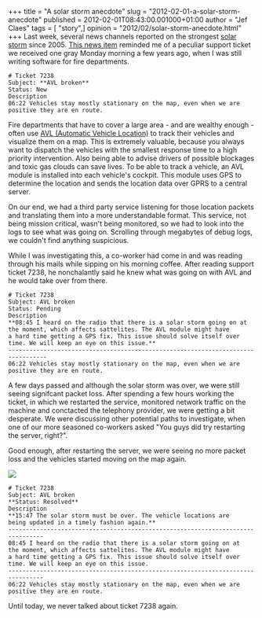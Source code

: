 +++
title = "A solar storm anecdote"
slug = "2012-02-01-a-solar-storm-anecdote"
published = 2012-02-01T08:43:00.001000+01:00
author = "Jef Claes"
tags = [ "story",]
opinion = "2012/02/solar-storm-anecdote.html"
+++
Last week, several news channels reported on the strongest [solar
storm](http://en.wikipedia.org/wiki/Solar_flare) since 2005. [This news
item](http://www.bbc.co.uk/news/science-environment-16701407) reminded
me of a peculiar support ticket we received one gray Monday morning a
few years ago, when I was still writing software for fire departments.  

```
# Ticket 7238  
Subject: **AVL broken**  
Status: New  
Description  
06:22 Vehicles stay mostly stationary on the map, even when we are  
positive they are en route.  
```

Fire departments that have to cover a large area - and are wealthy
enough - often use [AVL (Automatic Vehicle
Location)](http://en.wikipedia.org/wiki/Automatic_vehicle_location) to
track their vehicles and visualize them on a map. This is extremely
valuable, because you always want to dispatch the vehicles with the
smallest response time to a high priority intervention. Also being able
to advise drivers of possible blockages and toxic gas clouds can save
lives. To be able to track a vehicle, an AVL module is installed into
each vehicle's cockpit. This module uses GPS to determine the location
and sends the location data over GPRS to a central server.  
  
On our end, we had a third party service listening for those location
packets and translating them into a more understandable format. This
service, not being mission critical, wasn't being monitored, so we had
to look into the logs to see what was going on. Scrolling through
megabytes of debug logs, we couldn't find anything suspicious.  
  
While I was investigating this, a co-worker had come in and was reading
through his mails while sipping on his morning coffee. After reading
support ticket 7238, he nonchalantly said he knew what was going on with
AVL and he would take over from there.  

```
# Ticket 7238  
Subject: AVL broken  
Status: Pending  
Description  
**08:45 I heard on the radio that there is a solar storm going on at  
the moment, which affects sattelites. The AVL module might have  
a hard time getting a GPS fix. This issue should solve itself over  
time. We will keep an eye on this issue.**  
---------------------------------------------------------------------------------  
06:22 Vehicles stay mostly stationary on the map, even when we are  
positive they are en route.  
```

A few days passed and although the solar storm was over, we were still
seeing signifcant packet loss. After spending a few hours working the
ticket, in which we restarted the service, monitored network traffic on
the machine and conctacted the telephony provider, we were getting a bit
desperate. We were discussing other potential paths to investigate, when
one of our more seasoned co-workers asked "You guys did try restarting
the server, right?".  
  
Good enough, after restarting the server, we were seeing no more packet
loss and the vehicles started moving on the map again.  
  
[![](/post/images/thumbnails/2012-02-01-a-solar-storm-anecdote-PokerFace.png)](/post/images/2012-02-01-a-solar-storm-anecdote-PokerFace.png)  

```
# Ticket 7238  
Subject: AVL broken  
**Status: Resolved**  
Description  
**15:47 The solar storm must be over. The vehicle locations are  
being updated in a timely fashion again.**  
--------------------------------------------------------------------------------  
08:45 I heard on the radio that there is a solar storm going on at  
the moment, which affects sattelites. The AVL module might have  
a hard time getting a GPS fix. This issue should solve itself over  
time. We will keep an eye on this issue.  
--------------------------------------------------------------------------------  
06:22 Vehicles stay mostly stationary on the map, even when we are  
positive they are en route.  
```
Until today, we never talked about ticket 7238 again.
